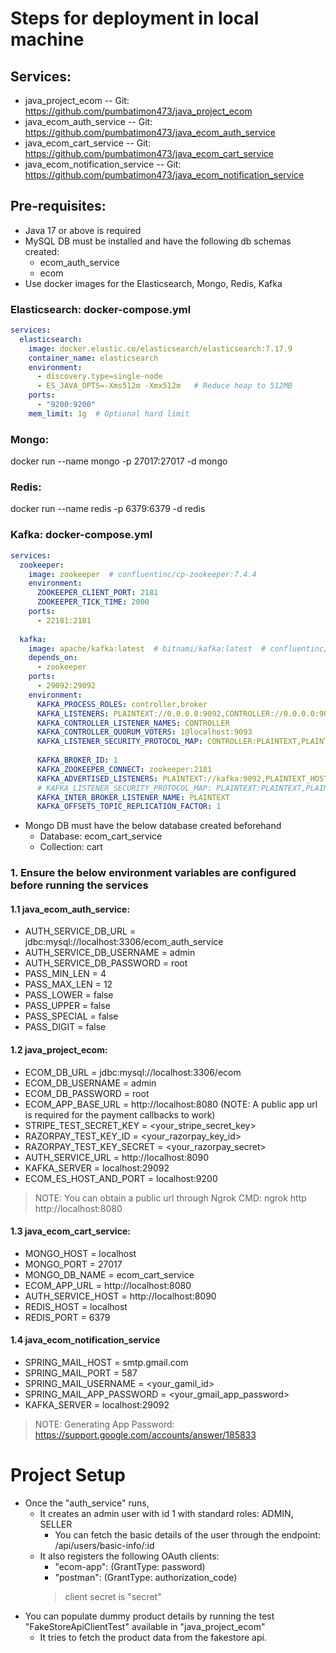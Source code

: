# Steps for deployment in local machine

## Services:
- java_project_ecom
  -- Git: https://github.com/pumbatimon473/java_project_ecom
- java_ecom_auth_service
  -- Git: https://github.com/pumbatimon473/java_ecom_auth_service
- java_ecom_cart_service
  -- Git: https://github.com/pumbatimon473/java_ecom_cart_service
- java_ecom_notification_service
  -- Git: https://github.com/pumbatimon473/java_ecom_notification_service

## Pre-requisites:
- Java 17 or above is required
- MySQL DB must be installed and have the following db schemas created:
	- ecom_auth_service
	- ecom
- Use docker images for the Elasticsearch, Mongo, Redis, Kafka

### Elasticsearch: docker-compose.yml
```yaml
services:
  elasticsearch:
    image: docker.elastic.co/elasticsearch/elasticsearch:7.17.9
    container_name: elasticsearch
    environment:
      - discovery.type=single-node
      - ES_JAVA_OPTS=-Xms512m -Xmx512m   # Reduce heap to 512MB
    ports:
      - "9200:9200"
    mem_limit: 1g  # Optional hard limit
```
### Mongo:
docker run --name mongo -p 27017:27017 -d mongo

### Redis:
docker run --name redis -p 6379:6379 -d redis

### Kafka: docker-compose.yml
```yaml
services:
  zookeeper:
    image: zookeeper  # confluentinc/cp-zookeeper:7.4.4
    environment:
      ZOOKEEPER_CLIENT_PORT: 2181
      ZOOKEEPER_TICK_TIME: 2000
    ports:
      - 22181:2181
  
  kafka:
    image: apache/kafka:latest  # bitnami/kafka:latest  # confluentinc/cp-kafka:7.4.4
    depends_on:
      - zookeeper
    ports:
      - 29092:29092
    environment:
      KAFKA_PROCESS_ROLES: controller,broker
      KAFKA_LISTENERS: PLAINTEXT://0.0.0.0:9092,CONTROLLER://0.0.0.0:9093,PLAINTEXT_HOST://0.0.0.0:29092
      KAFKA_CONTROLLER_LISTENER_NAMES: CONTROLLER
      KAFKA_CONTROLLER_QUORUM_VOTERS: 1@localhost:9093
      KAFKA_LISTENER_SECURITY_PROTOCOL_MAP: CONTROLLER:PLAINTEXT,PLAINTEXT:PLAINTEXT,PLAINTEXT_HOST:PLAINTEXT
      
      KAFKA_BROKER_ID: 1
      KAFKA_ZOOKEEPER_CONNECT: zookeeper:2181
      KAFKA_ADVERTISED_LISTENERS: PLAINTEXT://kafka:9092,PLAINTEXT_HOST://localhost:29092
      # KAFKA_LISTENER_SECURITY_PROTOCOL_MAP: PLAINTEXT:PLAINTEXT,PLAINTEXT_HOST:PLAINTEXT
      KAFKA_INTER_BROKER_LISTENER_NAME: PLAINTEXT
      KAFKA_OFFSETS_TOPIC_REPLICATION_FACTOR: 1
```
- Mongo DB must have the below database created beforehand
    - Database: ecom_cart_service
    - Collection: cart


### 1. Ensure the below environment variables are configured before running the services

#### 1.1 java_ecom_auth_service:

- AUTH_SERVICE_DB_URL	= jdbc:mysql://localhost:3306/ecom_auth_service
- AUTH_SERVICE_DB_USERNAME = admin
- AUTH_SERVICE_DB_PASSWORD = root
- PASS_MIN_LEN = 4
- PASS_MAX_LEN = 12
- PASS_LOWER = false
- PASS_UPPER = false
- PASS_SPECIAL = false
- PASS_DIGIT = false

#### 1.2 java_project_ecom:

- ECOM_DB_URL	= jdbc:mysql://localhost:3306/ecom
- ECOM_DB_USERNAME = admin
- ECOM_DB_PASSWORD = root
- ECOM_APP_BASE_URL =	http://localhost:8080 (NOTE: A public app url is required for the payment callbacks to work)
- STRIPE_TEST_SECRET_KEY = <your_stripe_secret_key>
- RAZORPAY_TEST_KEY_ID = <your_razorpay_key_id>
- RAZORPAY_TEST_KEY_SECRET = <your_razorpay_secret>
- AUTH_SERVICE_URL = http://localhost:8090
- KAFKA_SERVER = localhost:29092
- ECOM_ES_HOST_AND_PORT = localhost:9200

> NOTE: You can obtain a public url through Ngrok
CMD:
ngrok http http://localhost:8080

#### 1.3 java_ecom_cart_service:

- MONGO_HOST = localhost
- MONGO_PORT = 27017
- MONGO_DB_NAME = ecom_cart_service
- ECOM_APP_URL = http://localhost:8080
- AUTH_SERVICE_HOST = http://localhost:8090
- REDIS_HOST = localhost
- REDIS_PORT = 6379

#### 1.4 java_ecom_notification_service

- SPRING_MAIL_HOST = smtp.gmail.com
- SPRING_MAIL_PORT = 587
- SPRING_MAIL_USERNAME = <your_gamil_id>
- SPRING_MAIL_APP_PASSWORD = <your_gmail_app_password>
- KAFKA_SERVER = localhost:29092

> NOTE:
Generating App Password: https://support.google.com/accounts/answer/185833

# Project Setup
- Once the "auth_service" runs,
	- It creates an admin user with id 1 with standard roles: ADMIN, SELLER
		- You can fetch the basic details of the user through the endpoint: /api/users/basic-info/:id
	- It also registers the following OAuth clients:
		- "ecom-app": (GrantType: password)
		- "postman": (GrantType: authorization_code)
		> client secret is "secret"
- You can populate dummy product details by running the test "FakeStoreApiClientTest" available in "java_project_ecom"
	- It tries to fetch the product data from the fakestore api.


